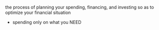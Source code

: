 the process of planning your spending, financing, and investing so as to optimize your financial situation
- spending only on what you NEED